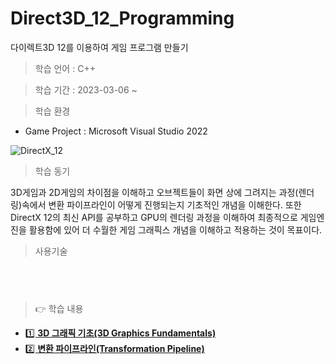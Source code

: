 # Direct3D_12_Programming
 다이렉트3D 12를 이용하여 게임 프로그램 만들기

> 학습 언어 : C++

> 학습 기간 : 2023-03-06 ~

> 학습 환경 

 * Game Project : Microsoft Visual Studio 2022
                  
 
![DirectX_12](https://user-images.githubusercontent.com/36596037/224406266-a1b8377d-ae74-47a1-b5a5-aa7574a601e8.png)
  
> 학습 동기  

3D게임과 2D게임의 차이점을 이해하고 오브젝트들이 화면 상에 그려지는 과정(렌더링)속에서 변환 파이프라인이 어떻게 진행되는지 기초적인 개념을 이해한다.
또한 DirectX 12의 최신 API를 공부하고 GPU의 렌더링 과정을 이해하여 최종적으로 게임엔진을 활용함에 있어 더 수월한 게임 그래픽스 개념을 이해하고 적용하는 것이 목표이다.

> 사용기술
 
<pre>
<code>

</code>
</pre>


> 👉 학습 내용

- [1️⃣ **3D 그래픽 기초(3D Graphics Fundamentals)**](/StudyData/01_3D_Graphics_Fundamentals/3D_Graphics_Fundamentals.md)
- [2️⃣ **변환 파이프라인(Transformation Pipeline)**](/StudyData/02_Transformation_Pipeline/Transformation_Pipeline.md)
